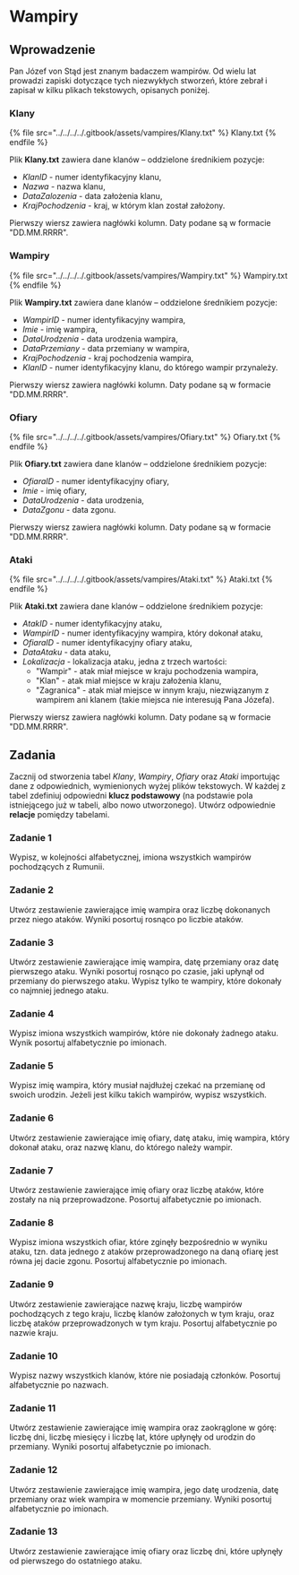 # Wampiry

## Wprowadzenie

Pan Józef von Stąd jest znanym badaczem wampirów. Od wielu lat prowadzi zapiski dotyczące tych niezwykłych stworzeń, które zebrał i zapisał w kilku plikach tekstowych, opisanych poniżej.

### Klany

{% file src="../../../../.gitbook/assets/vampires/Klany.txt" %}
Klany.txt
{% endfile %}

Plik **Klany.txt** zawiera dane klanów – oddzielone średnikiem pozycje: 

- *KlanID* - numer identyfikacyjny klanu,
- *Nazwa* - nazwa klanu,
- *DataZalozenia* - data założenia klanu,
- *KrajPochodzenia* - kraj, w którym klan został założony.

Pierwszy wiersz zawiera nagłówki kolumn. Daty podane są w formacie "DD.MM.RRRR".

### Wampiry

{% file src="../../../../.gitbook/assets/vampires/Wampiry.txt" %}
Wampiry.txt
{% endfile %}

Plik **Wampiry.txt** zawiera dane klanów – oddzielone średnikiem pozycje: 

- *WampirID* - numer identyfikacyjny wampira,
- *Imie* - imię wampira,
- *DataUrodzenia* - data urodzenia wampira,
- *DataPrzemiany* - data przemiany w wampira,
- *KrajPochodzenia* - kraj pochodzenia wampira,
- *KlanID* - numer identyfikacyjny klanu, do którego wampir przynależy.

Pierwszy wiersz zawiera nagłówki kolumn. Daty podane są w formacie "DD.MM.RRRR".

### Ofiary

{% file src="../../../../.gitbook/assets/vampires/Ofiary.txt" %}
Ofiary.txt
{% endfile %}

Plik **Ofiary.txt** zawiera dane klanów – oddzielone średnikiem pozycje: 

- *OfiaraID* - numer identyfikacyjny ofiary,
- *Imie* - imię ofiary,
- *DataUrodzenia* - data urodzenia,
- *DataZgonu* - data zgonu.

Pierwszy wiersz zawiera nagłówki kolumn. Daty podane są w formacie "DD.MM.RRRR".

### Ataki

{% file src="../../../../.gitbook/assets/vampires/Ataki.txt" %}
Ataki.txt
{% endfile %}

Plik **Ataki.txt** zawiera dane klanów – oddzielone średnikiem pozycje: 

- *AtakID* - numer identyfikacyjny ataku,
- *WampirID* - numer identyfikacyjny wampira, który dokonał ataku,
- *OfiaraID* - numer identyfikacyjny ofiary ataku,
- *DataAtaku* - data ataku,
- *Lokalizacja* - lokalizacja ataku, jedna z trzech wartości:
  - "Wampir" - atak miał miejsce w kraju pochodzenia wampira,
  - "Klan" - atak miał miejsce w kraju założenia klanu,
  - "Zagranica" - atak miał miejsce w innym kraju, niezwiązanym z wampirem ani klanem (takie miejsca nie interesują Pana Józefa).

Pierwszy wiersz zawiera nagłówki kolumn. Daty podane są w formacie "DD.MM.RRRR".

## Zadania

Zacznij od stworzenia tabel *Klany*, *Wampiry*, *Ofiary* oraz *Ataki* importując dane z odpowiednich, wymienionych wyżej plików tekstowych. W każdej z tabel zdefiniuj odpowiedni **klucz podstawowy** (na podstawie pola istniejącego już w tabeli, albo nowo utworzonego). Utwórz odpowiednie **relacje** pomiędzy tabelami.

### Zadanie 1

Wypisz, w kolejności alfabetycznej, imiona wszystkich wampirów pochodzących z Rumunii.

### Zadanie 2

Utwórz zestawienie zawierające imię wampira oraz liczbę dokonanych przez niego ataków. Wyniki posortuj rosnąco po liczbie ataków.

### Zadanie 3

Utwórz zestawienie zawierające imię wampira, datę przemiany oraz datę pierwszego ataku. Wyniki posortuj rosnąco po czasie, jaki upłynął od przemiany do pierwszego ataku. Wypisz tylko te wampiry, które dokonały co najmniej jednego ataku.

### Zadanie 4

Wypisz imiona wszystkich wampirów, które nie dokonały żadnego ataku. Wynik posortuj alfabetycznie po imionach.

### Zadanie 5

Wypisz imię wampira, który musiał najdłużej czekać na przemianę od swoich urodzin. Jeżeli jest kilku takich wampirów, wypisz wszystkich.

### Zadanie 6

Utwórz zestawienie zawierające imię ofiary, datę ataku, imię wampira, który dokonał ataku, oraz nazwę klanu, do którego należy wampir.

### Zadanie 7

Utwórz zestawienie zawierające imię ofiary oraz liczbę ataków, które zostały na nią przeprowadzone. Posortuj alfabetycznie po imionach.

### Zadanie 8

Wypisz imiona wszystkich ofiar, które zginęły bezpośrednio w wyniku ataku, tzn. data jednego z ataków przeprowadzonego na daną ofiarę jest równa jej dacie zgonu. Posortuj alfabetycznie po imionach.

### Zadanie 9

Utwórz zestawienie zawierające nazwę kraju, liczbę wampirów pochodzących z tego kraju, liczbę klanów założonych w tym kraju, oraz liczbę ataków przeprowadzonych w tym kraju. Posortuj alfabetycznie po nazwie kraju.

### Zadanie 10

Wypisz nazwy wszystkich klanów, które nie posiadają członków. Posortuj alfabetycznie po nazwach.

### Zadanie 11

Utwórz zestawienie zawierające imię wampira oraz zaokrąglone w górę: liczbę dni, liczbę miesięcy i liczbę lat, które upłynęły od urodzin do przemiany. Wyniki posortuj alfabetycznie po imionach.

### Zadanie 12

Utwórz zestawienie zawierające imię wampira, jego datę urodzenia, datę przemiany oraz wiek wampira w momencie przemiany. Wyniki posortuj alfabetycznie po imionach.

### Zadanie 13

Utwórz zestawienie zawierające imię ofiary oraz liczbę dni, które upłynęły od pierwszego do ostatniego ataku.
